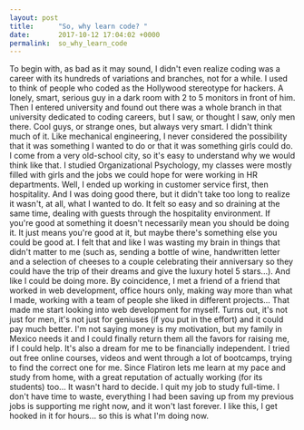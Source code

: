 ```yaml
---
layout: post
title:      "So, why learn code? "
date:       2017-10-12 17:04:02 +0000
permalink:  so_why_learn_code
---
```


To begin with, as bad as it may sound, I didn't even realize coding was a career with its hundreds of variations and branches, not for a while. 
I used to think of people who coded as the Hollywood stereotype for hackers. A lonely, smart, serious guy in a dark room with 2 to 5 monitors in front of him. Then I entered university and found out there was a whole branch in that university dedicated to coding careers, but I saw, or thought I saw, only men there. Cool guys, or strange ones, but always very smart. I didn't think much of it. Like mechanical engineering, I never considered the possibility that it was something I wanted to do or that it was something girls could do. I come from a very old-school city, so it's easy to understand why we would think like that. 
I studied Organizational Psychology, my classes were mostly filled with girls and the jobs we could hope for were working in HR departments. Well, I ended up working in customer service first, then hospitality. And I was doing good there, but it didn't take too long to realize it wasn't, at all, what I wanted to do. 
It felt so easy and so draining at the same time, dealing with guests through the hospitality environment. 
If you're good at something it doesn't necessarily mean you should be doing it. It just means you're good at it, but maybe there's something else you could be good at. 
I felt that and like I was wasting my brain in things that didn't matter to me (such as, sending a bottle of wine, handwritten letter and a selection of cheeses to a couple celebrating their anniversary so they could have the trip of their dreams and give the luxury hotel 5 stars...). And like I could be doing more. 
By coincidence, I met a friend of a friend that worked in web development, office hours only, making way more than what I made, working with a team of people she liked in different projects... 
That made me start looking into web development for myself. 
Turns out, it's not just for men, it's not just for geniuses (if you put in the effort) and it could pay much better. I'm not saying money is my motivation, but my family in Mexico needs it and I could finally return them all the favors for raising me, if I could help. It's also a dream for me to be financially independent. 
I tried out free online courses, videos and went through a lot of bootcamps, trying to find the correct one for me. 
Since Flatiron lets me learn at my pace and study from home, with a great reputation of actually working (for its students) too... It wasn't hard to decide. 
I quit my job to study full-time. I don't have time to waste, everything I had been saving up from my previous jobs is supporting me right now, and it won't last forever. 
I like this, I get hooked in it for hours... so this is what I'm doing now. 

